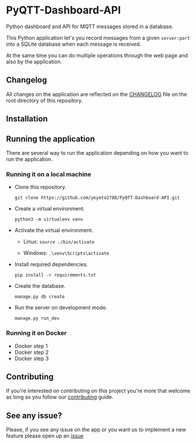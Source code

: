 # PyQTT-Dashboard-API
Python dashboard and API for MQTT messages stored in a database.

This Python application let's you record messages from a given `server:port`  
into a SQLite database when each message is received.

At the same time you can do multiple operations through the web page and also
by the application.

## Changelog
All changes on the application are reflected on the [CHANGELOG](./CHANGELOG.md)
file on the root directory of this repository.

## Installation

## Running the application
There are several way to run the application depending on how you want to run the application.

### Running it on a local machine

- Clone this repository.

  `git clone https://github.com/yeyeto2788/PyQTT-Dashboard-API.git`
    
- Create a virtual environment.

  `python3 -m virtualenv venv`
    
- Activate the virtual environment.

  - Linux: `source ./bin/activate` 
  
  - Windows: `.\venv\Scripts\activate`
    
- Install required dependencies.

  `pip install -r requirements.txt`
    
- Create the database.

  `manage.py db create`
    
- Run the server on development mode.

  `manage.py run_dev`

### Running it on Docker

- Docker step 1
- Docker step 2
- Docker step 3

## Contributing
If you're interested on contributing on this project you're more that welcome as
 long as you follow our [contributing](./CONTRIBUTING.md) guide.

## See any issue?
Please, if you see any issue on the app or you want us to implement a new
feature please open up an
[issue](https://github.com/yeyeto2788/PyQTT-Dashboard-API/issues/new/choose)

